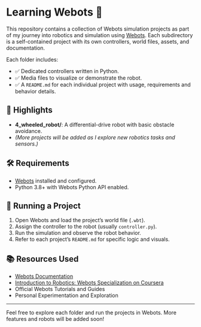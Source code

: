 # Learning Webots 🤖

This repository contains a collection of Webots simulation projects as part of my journey into robotics and simulation using [Webots](https://cyberbotics.com/). Each subdirectory is a self-contained project with its own controllers, world files, assets, and documentation.


Each folder includes:
- ✅ Dedicated controllers written in Python.
- ✅ Media files to visualize or demonstrate the robot.
- ✅ A `README.md` for each individual project with usage, requirements and behavior details.

## 📌 Highlights

- **4_wheeled_robot/**: A differential-drive robot with basic obstacle avoidance.
- *(More projects will be added as I explore new robotics tasks and sensors.)*

## 🛠 Requirements

- [Webots](https://cyberbotics.com/) installed and configured.
- Python 3.8+ with Webots Python API enabled.

## 🚀 Running a Project

1. Open Webots and load the project’s world file (`.wbt`).
2. Assign the controller to the robot (usually `controller.py`).
3. Run the simulation and observe the robot behavior.
4. Refer to each project’s `README.md` for specific logic and visuals.

## 📚 Resources Used

- [Webots Documentation](https://cyberbotics.com/doc/guide/index)
- [Introduction to Robotics: Webots Specialization on Coursera](https://www.coursera.org/specializations/introduction-robotics-webots)
- Official Webots Tutorials and Guides
- Personal Experimentation and Exploration

---

Feel free to explore each folder and run the projects in Webots. More features and robots will be added soon!
